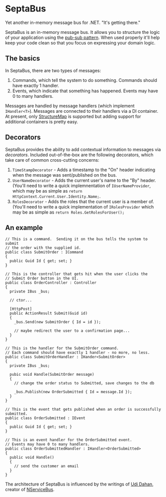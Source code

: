 SeptaBus
========

Yet another in-memory message bus for .NET.  "It's getting there."

SeptaBus is an in-memory message bus.  It allows you to structure the logic of your application using the [pub-sub pattern](http://en.wikipedia.org/wiki/Publish%E2%80%93subscribe_pattern).  When used properly it'll help keep your code clean so that you focus on expressing your domain logic.

## The basics
In SeptaBus, there are two types of messages:

1. Commands, which tell the system to do something.  Commands should have exactly 1 handler.
2. Events, which indicate that something has happened.  Events may have 0 to many handlers.

Messages are handled by message handlers (which implement ```IHandler<T>```).  Messages are connected to their handlers via a DI container.  At present, only [StructureMap](http://docs.structuremap.net/) is supported but adding support for additional containers is pretty easy.

## Decorators
SeptaBus provides the ability to add contextual information to messages via *decorators*.  Included out-of-the-box are the following decorators, which take care of common cross-cutting concerns:

1.  ```TimeStampDecorator``` - Adds a timestamp to the "On" header indicating when the message was sent/published on the bus.
2.  ```UserNameDecorator``` - Adds the current user's name to the "By" header.  (You'll need to write a quick implemnentation of ```IUserNameProvider```, which may be as simple as ```return HttpContext.Current.User.Identity.Name;```.
3.  ```RolesDecorator``` - Adds the roles that the current user is a member of.  (You'll need to write a quick implementation of ```IRolesProvider``` which may be as simple as ```return Roles.GetRolesForUser();```

## An example
```
// This is a command.  Sending it on the bus tells the system to submit 
// the order with the supplied id.
public class SubmitOrder : ICommand
{
  public Guid Id { get; set; }
}

// This is the controller that gets hit when the user clicks the 
// Submit Order button in the UI.
public class OrderController : Controller
{
  private IBus _bus;

  // ctor...

  [HttpPost]
  public ActionResult Submit(Guid id)
  {
    _bus.Send(new SubmitOrder { Id = id });

    // maybe redirect the user to a confirmation page...
  }
}

// This is the handler for the SubmitOrder command.
// Each command should have exactly 1 handler - no more, no less.
public class SubmitOrderHandler : IHander<SubmitOrder> 
{
  private IBus _bus;

  pubic void Handle(SubmitOrder message)
  {
    // change the order status to Submitted, save changes to the db

    _bus.Publish(new OrderSubmitted { Id = message.Id });
  }
}

// This is the event that gets published when an order is successfully submitted.
public class OrderSubmitted : IEvent
{
  public Guid Id { get; set; }
}

// This is an event handler for the OrderSubmitted event.
// Events may have 0 to many handlers.
public class OrderSubmittedHandler : IHandler<OrderSubmitted>
{
  public void Handle()
  {
    // send the customer an email
  }
}

```

The architecture of SeptaBus is influenced by the writings of [Udi Dahan](http://www.udidahan.com/), creator of [NServiceBus](http://particular.net/).
